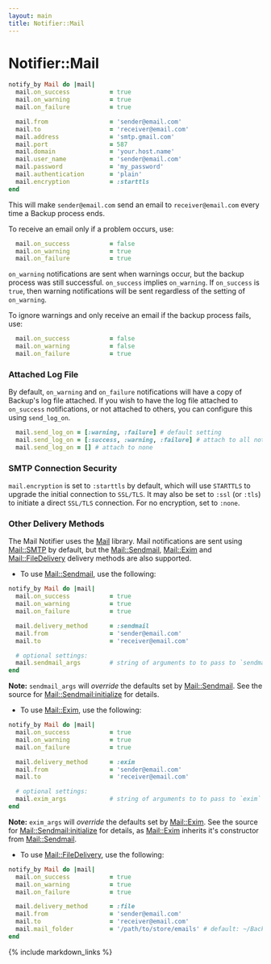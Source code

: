 ```yaml
---
layout: main
title: Notifier::Mail
---
```


Notifier::Mail
==============

``` rb
notify_by Mail do |mail|
  mail.on_success           = true
  mail.on_warning           = true
  mail.on_failure           = true

  mail.from                 = 'sender@email.com'
  mail.to                   = 'receiver@email.com'
  mail.address              = 'smtp.gmail.com'
  mail.port                 = 587
  mail.domain               = 'your.host.name'
  mail.user_name            = 'sender@email.com'
  mail.password             = 'my_password'
  mail.authentication       = 'plain'
  mail.encryption           = :starttls
end
```

This will make `sender@email.com` send an email to `receiver@email.com` every time a Backup process ends.

To receive an email only if a problem occurs, use:

``` rb
  mail.on_success           = false
  mail.on_warning           = true
  mail.on_failure           = true
```

`on_warning` notifications are sent when warnings occur, but the backup process was still successful.
`on_success` implies `on_warning`. If `on_success` is `true`, then warning notifications will be sent regardless of the
setting of `on_warning`.

To ignore warnings and only receive an email if the backup process fails, use:

``` rb
  mail.on_success           = false
  mail.on_warning           = false
  mail.on_failure           = true
```

### Attached Log File

By default, `on_warning` and `on_failure` notifications will have a copy of Backup's log file attached. If you wish to
have the log file attached to `on_success` notifications, or not attached to others, you can configure this using
`send_log_on`.

```rb
  mail.send_log_on = [:warning, :failure] # default setting
  mail.send_log_on = [:success, :warning, :failure] # attach to all notifications
  mail.send_log_on = [] # attach to none
```

### SMTP Connection Security

`mail.encryption` is set to `:starttls` by default, which will use `STARTTLS` to upgrade the initial connection to
`SSL/TLS`. It may also be set to `:ssl` (or `:tls`) to initiate a direct `SSL/TLS` connection.
For no encryption, set to `:none`.


### Other Delivery Methods


The Mail Notifier uses the [Mail][] library. Mail notifications are sent using [Mail::SMTP][] by default,
but the [Mail::Sendmail][], [Mail::Exim][] and [Mail::FileDelivery][] delivery methods are also supported.

* To use [Mail::Sendmail][], use the following:

``` rb
notify_by Mail do |mail|
  mail.on_success           = true
  mail.on_warning           = true
  mail.on_failure           = true

  mail.delivery_method      = :sendmail
  mail.from                 = 'sender@email.com'
  mail.to                   = 'receiver@email.com'

  # optional settings:
  mail.sendmail_args        # string of arguments to to pass to `sendmail`
end
```

**Note:** `sendmail_args` will _override_ the defaults set by [Mail::Sendmail][].
See the source for [Mail::Sendmail:initialize][] for details.

* To use [Mail::Exim][], use the following:

``` rb
notify_by Mail do |mail|
  mail.on_success           = true
  mail.on_warning           = true
  mail.on_failure           = true

  mail.delivery_method      = :exim
  mail.from                 = 'sender@email.com'
  mail.to                   = 'receiver@email.com'

  # optional settings:
  mail.exim_args            # string of arguments to to pass to `exim`
end
```

**Note:** `exim_args` will _override_ the defaults set by [Mail::Exim][].
See the source for [Mail::Sendmail:initialize][] for details,
as [Mail::Exim][] inherits it's constructor from [Mail::Sendmail][].

* To use [Mail::FileDelivery][], use the following:

``` rb
notify_by Mail do |mail|
  mail.on_success           = true
  mail.on_warning           = true
  mail.on_failure           = true

  mail.delivery_method      = :file
  mail.from                 = 'sender@email.com'
  mail.to                   = 'receiver@email.com'
  mail.mail_folder          = '/path/to/store/emails' # default: ~/Backup/emails
end
```

[Mail]: http://rubydoc.info/gems/mail/frames
[Mail::SMTP]: http://rubydoc.info/gems/mail/Mail/SMTP
[Mail::Sendmail]: http://rubydoc.info/gems/mail/Mail/Sendmail
[Mail::Exim]: http://rubydoc.info/gems/mail/Mail/Exim
[Mail::FileDelivery]: http://rubydoc.info/gems/mail/Mail/FileDelivery
[Mail::Sendmail:initialize]: http://rubydoc.info/gems/mail/Mail/Sendmail:initialize

{% include markdown_links %}
